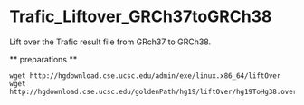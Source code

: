 # Trafic_Liftover_GRCh37toGRCh38
Lift over the Trafic result file from GRch37 to GRCh38.

** preparations **
```
wget http://hgdownload.cse.ucsc.edu/admin/exe/linux.x86_64/liftOver
wget http://hgdownload.cse.ucsc.edu/goldenPath/hg19/liftOver/hg19ToHg38.over.chain.gz
```
